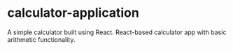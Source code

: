# calculator-application
A simple calculator built using React.  React-based calculator app with basic arithmetic functionality.
